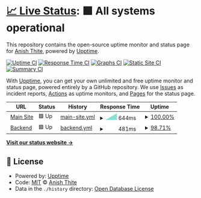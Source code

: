 # [📈 Live Status](https://anishthite.github.io/upptime): <!--live status--> **🟩 All systems operational**

This repository contains the open-source uptime monitor and status page for [Anish Thite](anishthite.github.io), powered by [Upptime](https://github.com/upptime/upptime).

[![Uptime CI](https://github.com/anishthite/upptime/workflows/Uptime%20CI/badge.svg)](https://github.com/anishthite/upptime/actions?query=workflow%3A%22Uptime+CI%22)
[![Response Time CI](https://github.com/anishthite/upptime/workflows/Response%20Time%20CI/badge.svg)](https://github.com/anishthite/upptime/actions?query=workflow%3A%22Response+Time+CI%22)
[![Graphs CI](https://github.com/anishthite/upptime/workflows/Graphs%20CI/badge.svg)](https://github.com/anishthite/upptime/actions?query=workflow%3A%22Graphs+CI%22)
[![Static Site CI](https://github.com/anishthite/upptime/workflows/Static%20Site%20CI/badge.svg)](https://github.com/anishthite/upptime/actions?query=workflow%3A%22Static+Site+CI%22)
[![Summary CI](https://github.com/anishthite/upptime/workflows/Summary%20CI/badge.svg)](https://github.com/anishthite/upptime/actions?query=workflow%3A%22Summary+CI%22)

With [Upptime](https://upptime.js.org), you can get your own unlimited and free uptime monitor and status page, powered entirely by a GitHub repository. We use [Issues](https://github.com/anishthite/upptime/issues) as incident reports, [Actions](https://github.com/anishthite/upptime/actions) as uptime monitors, and [Pages](https://anishthite.github.io/upptime) for the status page.

<!--start: status pages-->
<!-- This summary is generated by Upptime (https://github.com/upptime/upptime) -->
<!-- Do not edit this manually, your changes will be overwritten -->
<!-- prettier-ignore -->
| URL | Status | History | Response Time | Uptime |
| --- | ------ | ------- | ------------- | ------ |
| <img alt="" src="https://favicons.githubusercontent.com/diva.so" height="13"> [Main Site](https://diva.so) | 🟩 Up | [main-site.yml](https://github.com/DivaHQ/uptime/commits/HEAD/history/main-site.yml) | <details><summary><img alt="Response time graph" src="./graphs/main-site/response-time-week.png" height="20"> 644ms</summary><br><a href="https://anishthite.github.io/upptime/history/main-site"><img alt="Response time 644" src="https://img.shields.io/endpoint?url=https%3A%2F%2Fraw.githubusercontent.com%2FDivaHQ%2Fuptime%2FHEAD%2Fapi%2Fmain-site%2Fresponse-time.json"></a><br><a href="https://anishthite.github.io/upptime/history/main-site"><img alt="24-hour response time 820" src="https://img.shields.io/endpoint?url=https%3A%2F%2Fraw.githubusercontent.com%2FDivaHQ%2Fuptime%2FHEAD%2Fapi%2Fmain-site%2Fresponse-time-day.json"></a><br><a href="https://anishthite.github.io/upptime/history/main-site"><img alt="7-day response time 644" src="https://img.shields.io/endpoint?url=https%3A%2F%2Fraw.githubusercontent.com%2FDivaHQ%2Fuptime%2FHEAD%2Fapi%2Fmain-site%2Fresponse-time-week.json"></a><br><a href="https://anishthite.github.io/upptime/history/main-site"><img alt="30-day response time 644" src="https://img.shields.io/endpoint?url=https%3A%2F%2Fraw.githubusercontent.com%2FDivaHQ%2Fuptime%2FHEAD%2Fapi%2Fmain-site%2Fresponse-time-month.json"></a><br><a href="https://anishthite.github.io/upptime/history/main-site"><img alt="1-year response time 644" src="https://img.shields.io/endpoint?url=https%3A%2F%2Fraw.githubusercontent.com%2FDivaHQ%2Fuptime%2FHEAD%2Fapi%2Fmain-site%2Fresponse-time-year.json"></a></details> | <details><summary><a href="https://anishthite.github.io/upptime/history/main-site">100.00%</a></summary><a href="https://anishthite.github.io/upptime/history/main-site"><img alt="All-time uptime 100.00%" src="https://img.shields.io/endpoint?url=https%3A%2F%2Fraw.githubusercontent.com%2FDivaHQ%2Fuptime%2FHEAD%2Fapi%2Fmain-site%2Fuptime.json"></a><br><a href="https://anishthite.github.io/upptime/history/main-site"><img alt="24-hour uptime 100.00%" src="https://img.shields.io/endpoint?url=https%3A%2F%2Fraw.githubusercontent.com%2FDivaHQ%2Fuptime%2FHEAD%2Fapi%2Fmain-site%2Fuptime-day.json"></a><br><a href="https://anishthite.github.io/upptime/history/main-site"><img alt="7-day uptime 100.00%" src="https://img.shields.io/endpoint?url=https%3A%2F%2Fraw.githubusercontent.com%2FDivaHQ%2Fuptime%2FHEAD%2Fapi%2Fmain-site%2Fuptime-week.json"></a><br><a href="https://anishthite.github.io/upptime/history/main-site"><img alt="30-day uptime 100.00%" src="https://img.shields.io/endpoint?url=https%3A%2F%2Fraw.githubusercontent.com%2FDivaHQ%2Fuptime%2FHEAD%2Fapi%2Fmain-site%2Fuptime-month.json"></a><br><a href="https://anishthite.github.io/upptime/history/main-site"><img alt="1-year uptime 100.00%" src="https://img.shields.io/endpoint?url=https%3A%2F%2Fraw.githubusercontent.com%2FDivaHQ%2Fuptime%2FHEAD%2Fapi%2Fmain-site%2Fuptime-year.json"></a></details>
| <img alt="" src="https://favicons.githubusercontent.com/mk1.diva.so" height="13"> [Backend](https://mk1.diva.so:2053) | 🟩 Up | [backend.yml](https://github.com/DivaHQ/uptime/commits/HEAD/history/backend.yml) | <details><summary><img alt="Response time graph" src="./graphs/backend/response-time-week.png" height="20"> 481ms</summary><br><a href="https://anishthite.github.io/upptime/history/backend"><img alt="Response time 481" src="https://img.shields.io/endpoint?url=https%3A%2F%2Fraw.githubusercontent.com%2FDivaHQ%2Fuptime%2FHEAD%2Fapi%2Fbackend%2Fresponse-time.json"></a><br><a href="https://anishthite.github.io/upptime/history/backend"><img alt="24-hour response time 183" src="https://img.shields.io/endpoint?url=https%3A%2F%2Fraw.githubusercontent.com%2FDivaHQ%2Fuptime%2FHEAD%2Fapi%2Fbackend%2Fresponse-time-day.json"></a><br><a href="https://anishthite.github.io/upptime/history/backend"><img alt="7-day response time 481" src="https://img.shields.io/endpoint?url=https%3A%2F%2Fraw.githubusercontent.com%2FDivaHQ%2Fuptime%2FHEAD%2Fapi%2Fbackend%2Fresponse-time-week.json"></a><br><a href="https://anishthite.github.io/upptime/history/backend"><img alt="30-day response time 481" src="https://img.shields.io/endpoint?url=https%3A%2F%2Fraw.githubusercontent.com%2FDivaHQ%2Fuptime%2FHEAD%2Fapi%2Fbackend%2Fresponse-time-month.json"></a><br><a href="https://anishthite.github.io/upptime/history/backend"><img alt="1-year response time 481" src="https://img.shields.io/endpoint?url=https%3A%2F%2Fraw.githubusercontent.com%2FDivaHQ%2Fuptime%2FHEAD%2Fapi%2Fbackend%2Fresponse-time-year.json"></a></details> | <details><summary><a href="https://anishthite.github.io/upptime/history/backend">98.71%</a></summary><a href="https://anishthite.github.io/upptime/history/backend"><img alt="All-time uptime 98.71%" src="https://img.shields.io/endpoint?url=https%3A%2F%2Fraw.githubusercontent.com%2FDivaHQ%2Fuptime%2FHEAD%2Fapi%2Fbackend%2Fuptime.json"></a><br><a href="https://anishthite.github.io/upptime/history/backend"><img alt="24-hour uptime 100.00%" src="https://img.shields.io/endpoint?url=https%3A%2F%2Fraw.githubusercontent.com%2FDivaHQ%2Fuptime%2FHEAD%2Fapi%2Fbackend%2Fuptime-day.json"></a><br><a href="https://anishthite.github.io/upptime/history/backend"><img alt="7-day uptime 98.71%" src="https://img.shields.io/endpoint?url=https%3A%2F%2Fraw.githubusercontent.com%2FDivaHQ%2Fuptime%2FHEAD%2Fapi%2Fbackend%2Fuptime-week.json"></a><br><a href="https://anishthite.github.io/upptime/history/backend"><img alt="30-day uptime 98.71%" src="https://img.shields.io/endpoint?url=https%3A%2F%2Fraw.githubusercontent.com%2FDivaHQ%2Fuptime%2FHEAD%2Fapi%2Fbackend%2Fuptime-month.json"></a><br><a href="https://anishthite.github.io/upptime/history/backend"><img alt="1-year uptime 98.71%" src="https://img.shields.io/endpoint?url=https%3A%2F%2Fraw.githubusercontent.com%2FDivaHQ%2Fuptime%2FHEAD%2Fapi%2Fbackend%2Fuptime-year.json"></a></details>

<!--end: status pages-->

[**Visit our status website →**](https://anishthite.github.io/upptime)

## 📄 License

- Powered by: [Upptime](https://github.com/upptime/upptime)
- Code: [MIT](./LICENSE) © [Anish Thite](anishthite.github.io)
- Data in the `./history` directory: [Open Database License](https://opendatacommons.org/licenses/odbl/1-0/)

